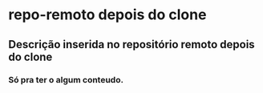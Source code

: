 # repo-remoto depois do clone
## Descrição inserida no repositório remoto depois do clone
### Só pra ter o algum conteudo.
